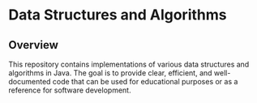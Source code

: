 # Data Structures and Algorithms

## Overview

This repository contains implementations of various data structures and algorithms in Java. The goal is to provide clear, efficient, and well-documented code that can be used for educational purposes or as a reference for software development.

